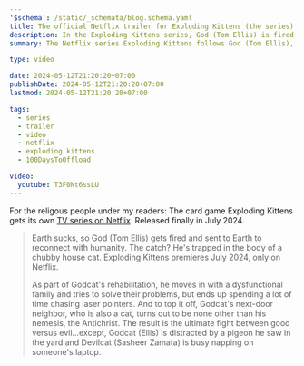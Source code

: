 ```yaml
---
'$schema': /static/_schemata/blog.schema.yaml
title: The official Netflix trailer for Exploding Kittens (the series) is out
description: In the Exploding Kittens series, God (Tom Ellis) is fired, reborn as a cat, and faces off against Devilcat (Sasheer Zamata) on Earth while distracted by laser pointers and pigeons.
summary: The Netflix series Exploding Kittens follows God (Tom Ellis), fired and reborn as a cat, who moves in with a dysfunctional family to reconnect with humanity. While facing his nemesis Devilcat (Sasheer Zamata), Godcat gets sidetracked by chasing laser pointers and pigeons, leading to comedic clashes between good and evil.

type: video

date: 2024-05-12T21:20:20+07:00
publishDate: 2024-05-12T21:20:20+07:00
lastmod: 2024-05-12T21:20:20+07:00

tags:
  - series
  - trailer
  - video
  - netflix
  - exploding kittens
  - 100DaysToOffload

video:
  youtube: T3F0Nt6ssLU
---
```


For the religous people under my readers: The card game Exploding Kittens gets its own [TV series on Netflix](https://www.netflix.com/title/81459282). Released finally in July 2024.

> Earth sucks, so God (Tom Ellis) gets fired and sent to Earth to reconnect with humanity. The catch? He's trapped in the body of a chubby house cat. Exploding Kittens premieres July 2024, only on Netflix.
>
> As part of Godcat's rehabilitation, he moves in with a dysfunctional family and tries to solve their problems, but ends up spending a lot of time chasing laser pointers. And to top it off, Godcat's next-door neighbor, who is also a cat, turns out to be none other than his nemesis, the Antichrist. The result is the ultimate fight between good versus evil…except, Godcat (Ellis) is distracted by a pigeon he saw in the yard and Devilcat (Sasheer Zamata) is busy napping on someone's laptop.
